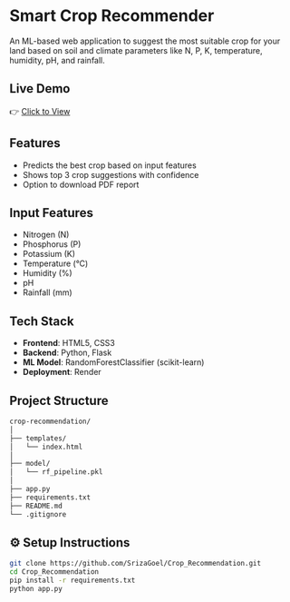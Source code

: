 # Smart Crop Recommender

An ML-based web application to suggest the most suitable crop for your land based on soil and climate parameters like N, P, K, temperature, humidity, pH, and rainfall.

## Live Demo
👉 [Click to View](https://crop-recommendation-jg7l.onrender.com)

## Features
- Predicts the best crop based on input features
- Shows top 3 crop suggestions with confidence
- Option to download PDF report

## Input Features
- Nitrogen (N)
- Phosphorus (P)
- Potassium (K)
- Temperature (°C)
- Humidity (%)
- pH
- Rainfall (mm)

## Tech Stack
- **Frontend**: HTML5, CSS3
- **Backend**: Python, Flask
- **ML Model**: RandomForestClassifier (scikit-learn)
- **Deployment**: Render

## Project Structure
```bash
crop-recommendation/
│
├── templates/                  
│   └── index.html              
│
├── model/                      
│   └── rf_pipeline.pkl               
│
├── app.py                     
├── requirements.txt            
├── README.md                   
└── .gitignore                  
```


## ⚙️ Setup Instructions

```bash
git clone https://github.com/SrizaGoel/Crop_Recommendation.git
cd Crop_Recommendation
pip install -r requirements.txt
python app.py

